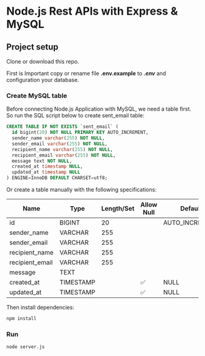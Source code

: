 # Node.js Rest APIs with Express & MySQL

## Project setup

Clone or download this repo.

First is Important copy or rename file **.env.example** to ***.env*** and configuration your database.

### Create MySQL table

Before connecting Node.js Application with MySQL, we need a table first.
So run the SQL script below to create sent_email table:

```sql
CREATE TABLE IF NOT EXISTS `sent_email` (
  id bigint(20) NOT NULL PRIMARY KEY AUTO_INCREMENT,
  sender_name varchar(255) NOT NULL,
  sender_email varchar(255) NOT NULL,
  recipient_name varchar(255) NOT NULL,
  recipient_email varchar(255) NOT NULL,
  message text NOT NULL,
  created_at timestamp NULL,
  updated_at timestamp NULL
) ENGINE=InnoDB DEFAULT CHARSET=utf8;
```

Or create a table manually with the following specifications:

| Name            | Type      | Length/Set | Allow Null | Default        |
| --------------- | --------- | ---------- | ---------- | -------------- |
| id              | BIGINT    | 20         |            | AUTO_INCREMENT |
| sender_name     | VARCHAR   | 255        |            |                |
| sender_email    | VARCHAR   | 255        |            |                |
| recipient_name  | VARCHAR   | 255        |            |                |
| recipient_email | VARCHAR   | 255        |            |                |
| message         | TEXT      |            |            |                |
| created_at      | TIMESTAMP |            | ✅         | NULL           |
| updated_at      | TIMESTAMP |            | ✅         | NULL           |

Then install dependencies:

```bash
npm install
```

### Run
```bash
node server.js
```
